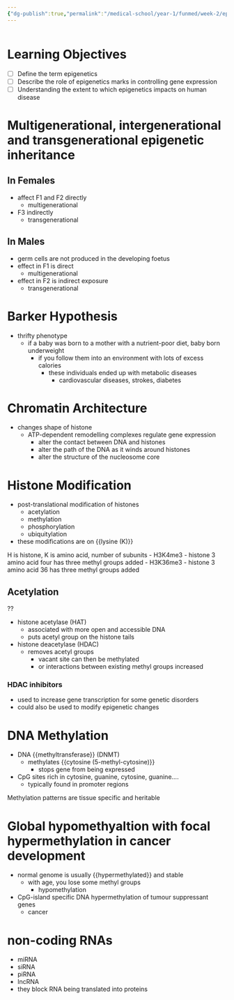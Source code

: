 ```yaml
---
{"dg-publish":true,"permalink":"/medical-school/year-1/funmed/week-2/epigenetics/","tags":["funmed"]}
---
```


```table-of-contents
```
# Learning Objectives
- [ ] Define the term epigenetics
- [ ] Describe the role of epigenetics marks in controlling gene expression
- [ ] Understanding the extent to which epigenetics impacts on human disease
# Multigenerational, intergenerational and transgenerational epigenetic inheritance
## In Females
- affect F1 and F2 directly
	- multigenerational
- F3 indirectly
	- transgenerational
## In Males
- germ cells are not produced in the developing foetus
- effect in F1 is direct
	- multigenerational
- effect in F2 is indirect exposure
	- transgenerational

# Barker Hypothesis
- thrifty phenotype
	- if a baby was born to a mother with a nutrient-poor diet, baby born underweight
		- if you follow them into an environment with lots of excess calories
			- these individuals ended up with metabolic diseases
				- cardiovascular diseases, strokes, diabetes

# Chromatin Architecture
- changes shape of histone
	- ATP-dependent remodelling complexes regulate gene expression
		- alter the contact between DNA and histones
		- alter the path of the DNA as it winds around histones
		- alter the structure of the nucleosome core

# Histone Modification
- post-translational modification of histones
	- acetylation
	- methylation
	- phosphorylation
	- ubiquitylation
- these modifications are on {{lysine (K)}}

H is histone, K is amino acid, number of subunits
	- H3K4me3 - histone 3 amino acid four has three methyl groups added
	- H3K36me3 - histone 3 amino acid 36 has three methyl groups added

## Acetylation
??
- histone acetylase (HAT)
	- associated with more open and accessible DNA
	- puts acetyl group on the histone tails
- histone deacetylase (HDAC)
	- removes acetyl groups
		- vacant site can then be methylated
		- or interactions between existing methyl groups increased

### HDAC inhibitors
- used to increase gene transcription for some genetic disorders
- could also be used to modify epigenetic changes

# DNA Methylation
- DNA {{methyltransferase}} (DNMT)
	- methylates {{cytosine (5-methyl-cytosine)}}
		- stops gene from being expressed
- CpG sites rich in cytosine, guanine, cytosine, guanine....
	- typically found in promoter regions

Methylation patterns are tissue specific and heritable

# Global hypomethyaltion with focal hypermethylation in cancer development
- normal genome is usually {{hypermethylated}} and stable
	- with age, you lose some methyl groups
		- hypomethylation
- CpG-island specific DNA hypermethylation of tumour suppressant genes
	- cancer

# non-coding RNAs
- miRNA
- siRNA
- piRNA
- lncRNA
- they block RNA being translated into proteins

